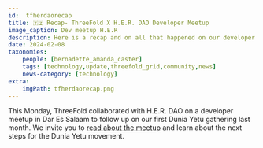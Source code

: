 ```yaml
---
id:  tfherdaorecap
title: 🇹🇿 Recap- ThreeFold X H.E.R. DAO Developer Meetup
image_caption: Dev meetup H.E.R
description: Here is a recap and on all that happened on our developer meet along side H.E.R DAO in Dar Es Salaam
date: 2024-02-08
taxonomies:
    people: [bernadette_amanda_caster]
    tags: [technology,update,threefold_grid,community,news]
    news-category: [technology]
extra:
    imgPath: tfherdaorecap.png
---
```


This Monday, ThreeFold collaborated with H.E.R. DAO on a developer meetup in Dar Es Salaam to follow up on our first Dunia Yetu gathering last month. We invite you to [read about the meetup](https://www.threefold.io/blog/threefold-herdao-dar/) and learn about the next steps for the Dunia Yetu movement.

